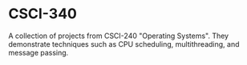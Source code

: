 # CSCI-340
 A collection of projects from CSCI-240 "Operating Systems". They demonstrate techniques such as CPU scheduling, multithreading, and message passing.
